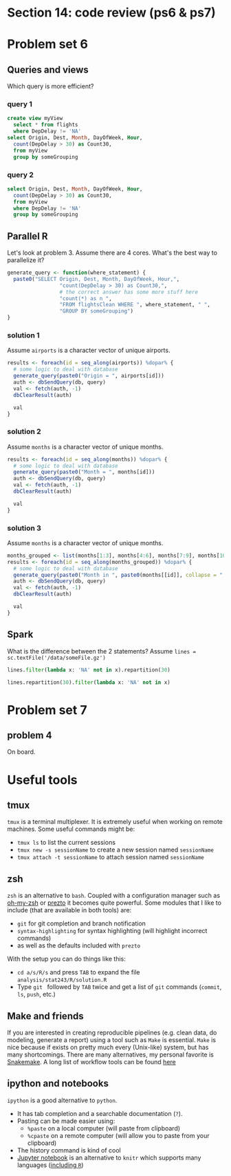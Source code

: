 # Section 14: code review (ps6 & ps7)

# Problem set 6

## Queries and views

Which query is more efficient?

### query 1

```sql
create view myView
  select * from flights
  where DepDelay != 'NA'
select Origin, Dest, Month, DayOfWeek, Hour,
  count(DepDelay > 30) as Count30,
  from myView
  group by someGrouping
```

### query 2

```sql
select Origin, Dest, Month, DayOfWeek, Hour,
  count(DepDelay > 30) as Count30,
  from myView
  where DepDelay != 'NA'
  group by someGrouping
```

## Parallel R

Let's look at problem 3.
Assume there are 4 cores.
What's the best way to parallelize it?

```r
generate_query <- function(where_statement) {
  paste0("SELECT Origin, Dest, Month, DayOfWeek, Hour,",
                 "count(DepDelay > 30) as Count30,",
                 # the correct answer has some more stuff here
                 "count(*) as n ",
                 "FROM flightsClean WHERE ", where_statement, " ",
                 "GROUP BY someGrouping")
}
```

### solution 1

Assume `airports` is a character vector of unique airports.

```r
results <- foreach(id = seq_along(airports)) %dopar% {
  # some logic to deal with database
  generate_query(paste0("Origin = ", airports[id]))
  auth <- dbSendQuery(db, query)
  val <- fetch(auth, -1)
  dbClearResult(auth)

  val
}
```

### solution 2

Assume `months` is a character vector of unique months.

```r
results <- foreach(id = seq_along(months)) %dopar% {
  # some logic to deal with database
  generate_query(paste0("Month = ", months[id]))
  auth <- dbSendQuery(db, query)
  val <- fetch(auth, -1)
  dbClearResult(auth)

  val
}
```

### solution 3

Assume `months` is a character vector of unique months.

```r
months_grouped <- list(months[1:3], months[4:6], months[7:9], months[10:12])
results <- foreach(id = seq_along(months_grouped)) %dopar% {
  # some logic to deal with database
  generate_query(paste0("Month in ", paste0(months[[id]], collapse = ",")))
  auth <- dbSendQuery(db, query)
  val <- fetch(auth, -1)
  dbClearResult(auth)

  val
}
```

## Spark

What is the difference between the 2 statements?
Assume `lines = sc.textFile('/data/someFile.gz')`

```python
lines.filter(lambda x: 'NA' not in x).repartition(30)

lines.repartition(30).filter(lambda x: 'NA' not in x)
```

# Problem set 7

## problem 4

On board.

# Useful tools

## tmux

`tmux` is a terminal multiplexer.
It is extremely useful when working on remote machines.
Some useful commands might be:

- `tmux ls` to list the current sessions
- `tmux new -s sessionName` to create a new session named `sessionName`
- `tmux attach -t sessionName` to attach session named `sessionName`

## zsh

`zsh` is an alternative to `bash`.
Coupled with a configuration manager such as [oh-my-zsh](https://github.com/robbyrussell/oh-my-zsh) or [prezto](https://github.com/sorin-ionescu/prezto) it becomes quite powerful.
Some modules that I like to include (that are available in both tools) are:

- `git` for git completion and branch notification
- `syntax-highlighting` for syntax highlighting (will highlight incorrect commands)
- as well as the defaults included with `prezto`

With the setup you can do things like this:

- `cd a/s/R/s` and press `TAB` to expand the file `analysis/stat243/R/solution.R`
- Type `git ` followed by `TAB` twice and get a list of `git` commands (`commit`, `ls`, `push`, etc.)

## Make and friends

If you are interested in creating reproducible pipelines (e.g. clean data, do modeling, generate a report) using a tool such as `Make` is essential.
`Make` is nice because if exists on pretty much every (Unix-like) system, but has many shortcomings.
There are many alternatives, my personal favorite is [Snakemake](https://bitbucket.org/snakemake/snakemake/wiki/Home).
A long list of workflow tools can be found [here](https://github.com/common-workflow-language/common-workflow-language/wiki/Existing-Workflow-systems)

## ipython and notebooks

`ipython` is a good alternative to `python`.

- It has tab completion and a searchable documentation (`?`).
- Pasting can be made easier using:
  - `%paste` on a local computer (will paste from clipboard)
  - `%cpaste` on a remote computer (will allow you to paste from your clipboard)
- The history command is kind of cool
- [Jupyter notebook](http://jupyter.org/) is an alternative to `knitr` which supports many languages ([including `R`](http://blog.revolutionanalytics.com/2015/09/using-r-with-jupyter-notebooks.html))
